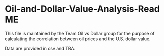 # Oil-and-Dollar-Value-Analysis-Read ME
This file is maintained by the Team Oil vs Dollar group for the purpose of calculating the correlation between oil prices and the U.S. dollar value.

Data are provided in csv and TBA.


